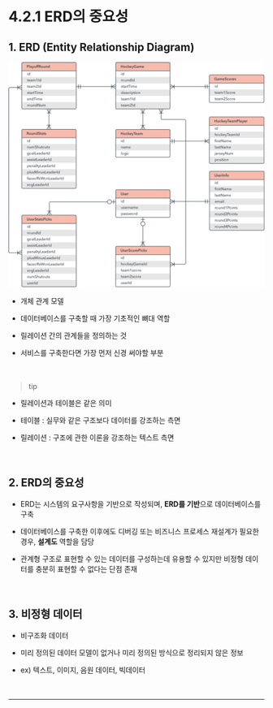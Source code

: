 # 4.2.1 ERD의 중요성

## 1. ERD (Entity Relationship Diagram)
![ERD](../../img/ERD.svg)
- 개체 관계 모델<br>

- 데이터베이스를 구축할 때 가장 기초적인 뼈대 역할
- 릴레이션 간의 관계들을 정의하는 것
- 서비스를 구축한다면 가장 먼저 신경 써야할 부분
<br><br><br>

> tip
- 릴레이션과 테이블은 같은 의미<br>

- 테이블 : 실무와 같은 구조보다 데이터를 강조하는 측면
- 릴레이션 : 구조에 관한 이론을 강조하는 텍스트 측면
<br><br><br>

## 2. ERD의 중요성
- ERD는 시스템의 요구사항을 기반으로 작성되며, **ERD를 기반**으로 데이터베이스를 구축<br>

- 데이터베이스를 구축한 이후에도 디버깅 또는 비즈니스 프로세스 재설계가 필요한 경우, **설계도** 역할을 담당
- 관계형 구조로 표현할 수 있는 데이터를 구성하는데 유용할 수 있지만 비정형 데이터를 충분히 표현할 수 없다는 단점 존재
<br><br><br>

## 3. 비정형 데이터
- 비구조화 데이터<br>

- 미리 정의된 데이터 모델이 없거나 미리 정의된 방식으로 정리되지 않은 정보
- ex) 텍스트, 이미지, 음원 데이터, 빅데이터 
<br><br><br>

---
